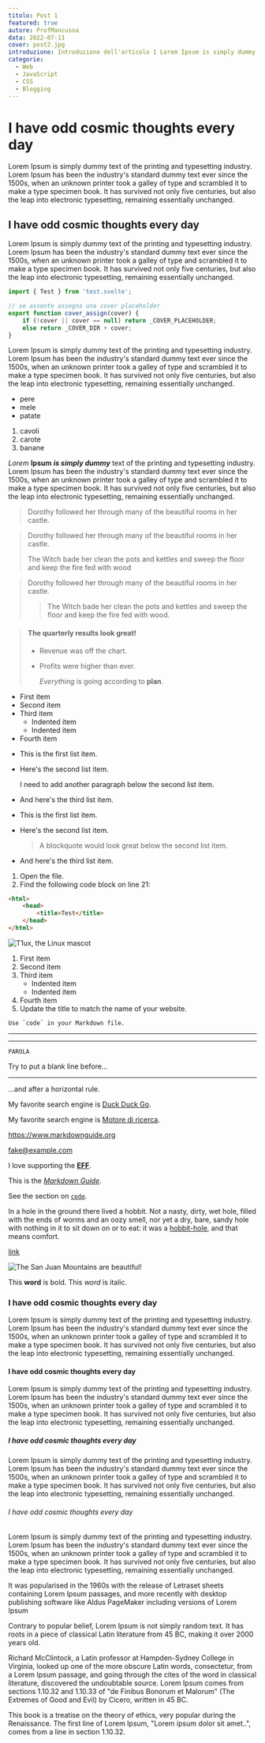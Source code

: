 ```yaml
---
titolo: Post 1
featured: true
autore: ProfMancusoa
data: 2022-07-11
cover: post2.jpg
introduzione: Introduzione dell'articolo 1 Lorem Ipsum is simply dummy text of the printing amy text of the printing and typesetting industry. Lorem Ipsum has been the industry's standard dummy text ever since the 1500s re dws erf saef qeww fqerf erf aear vfvearvgf er gfgf
categorie:
  - Web
  - JavaScript
  - CSS
  - Blogging
---
```


# I have odd cosmic thoughts every day

Lorem Ipsum is simply dummy text of the printing and typesetting industry. Lorem Ipsum has been the industry's standard dummy text ever since the 1500s, when an unknown printer took a galley of type and scrambled it to make a type specimen book. It has survived not only five centuries, but also the leap into electronic typesetting, remaining essentially unchanged.

## I have odd cosmic thoughts every day

Lorem Ipsum is simply dummy text of the printing and typesetting industry. Lorem Ipsum has been the industry's standard dummy text ever since the 1500s, when an unknown printer took a galley of type and scrambled it to make a type specimen book. It has survived not only five centuries, but also the leap into electronic typesetting, remaining essentially unchanged.

```js
import { Test } from 'test.svelte';

// se assente assegna una cover placeholder
export function cover_assign(cover) {
	if (!cover || cover == null) return _COVER_PLACEHOLDER;
	else return _COVER_DIR + cover;
}
```

Lorem Ipsum is simply dummy text of the printing and typesetting industry. Lorem Ipsum has been the industry's standard dummy text ever since the 1500s, when an unknown printer took a galley of type and scrambled it to make a type specimen book. It has survived not only five centuries, but also the leap into electronic typesetting, remaining essentially unchanged.

- pere
- mele
- patate

1. cavoli
2. carote
3. banane

_Lorem_ **Ipsum** **_is simply dummy_** text of the printing and typesetting industry. Lorem Ipsum has been the industry's standard dummy text ever since the 1500s, when an unknown printer took a galley of type and scrambled it to make a type specimen book. It has survived not only five centuries, but also the leap into electronic typesetting, remaining essentially unchanged.

> Dorothy followed her through many of the beautiful rooms in her castle.

> Dorothy followed her through many of the beautiful rooms in her castle.
>
> The Witch bade her clean the pots and kettles and sweep the floor and keep the fire fed with wood

> Dorothy followed her through many of the beautiful rooms in her castle.
>
> > The Witch bade her clean the pots and kettles and sweep the floor and keep the fire fed with wood.

> #### The quarterly results look great!
>
> - Revenue was off the chart.
> - Profits were higher than ever.
>
>   _Everything_ is going according to **plan**.

- First item
- Second item
- Third item
  - Indented item
  - Indented item
- Fourth item

* This is the first list item.
* Here's the second list item.

  I need to add another paragraph below the second list item.

* And here's the third list item.

* This is the first list item.
* Here's the second list item.

  > A blockquote would look great below the second list item.

* And here's the third list item.

1. Open the file.
2. Find the following code block on line 21:

```html
<html>
	<head>
		<title>Test</title>
	</head>
</html>
```

![T1ux, the Linux mascot](/img/avatars/profmancuso.jpg)

1. First item
2. Second item
3. Third item
   - Indented item
   - Indented item
4. Fourth item
5. Update the title to match the name of your website.

`` Use `code` in your Markdown file. ``

---

---

`PAROLA`

Try to put a blank line before...

---

...and after a horizontal rule.

My favorite search engine is [Duck Duck Go](https://duckduckgo.com).

My favorite search engine is [Motore di ricerca](https://duckduckgo.com 'The best search engine for privacy').

<https://www.markdownguide.org>

<fake@example.com>

I love supporting the **[EFF](https://eff.org)**.

This is the _[Markdown Guide](https://www.markdownguide.org)_.

See the section on [`code`](#code).

In a hole in the ground there lived a hobbit. Not a nasty, dirty, wet hole, filled with the ends
of worms and an oozy smell, nor yet a dry, bare, sandy hole with nothing in it to sit down on or to
eat: it was a [hobbit-hole][1], and that means comfort.

[1]: https://en.wikipedia.org/wiki/Hobbit#Lifestyle 'Hobbit lifestyles'

[link](https://www.example.com/my%20great%20page)

![The San Juan Mountains are beautiful!](/img/avatars/profmancuso.jpg 'ProfMancusoa')

This **word** is bold. This <em>word</em> is italic.

### I have odd cosmic thoughts every day

Lorem Ipsum is simply dummy text of the printing and typesetting industry. Lorem Ipsum has been the industry's standard dummy text ever since the 1500s, when an unknown printer took a galley of type and scrambled it to make a type specimen book. It has survived not only five centuries, but also the leap into electronic typesetting, remaining essentially unchanged.

#### I have odd cosmic thoughts every day

Lorem Ipsum is simply dummy text of the printing and typesetting industry. Lorem Ipsum has been the industry's standard dummy text ever since the 1500s, when an unknown printer took a galley of type and scrambled it to make a type specimen book. It has survived not only five centuries, but also the leap into electronic typesetting, remaining essentially unchanged.

##### I have odd cosmic thoughts every day

Lorem Ipsum is simply dummy text of the printing and typesetting industry. Lorem Ipsum has been the industry's standard dummy text ever since the 1500s, when an unknown printer took a galley of type and scrambled it to make a type specimen book. It has survived not only five centuries, but also the leap into electronic typesetting, remaining essentially unchanged.

###### I have odd cosmic thoughts every day

Lorem Ipsum is simply dummy text of the printing and typesetting industry. Lorem Ipsum has been the industry's standard dummy text ever since the 1500s, when an unknown printer took a galley of type and scrambled it to make a type specimen book. It has survived not only five centuries, but also the leap into electronic typesetting, remaining essentially unchanged.

It was popularised in the 1960s with the release of Letraset sheets containing Lorem Ipsum passages, and more recently with desktop publishing software like Aldus PageMaker including versions of Lorem Ipsum

Contrary to popular belief, Lorem Ipsum is not simply random text. It has roots in a piece of classical Latin literature from 45 BC, making it over 2000 years old.

Richard McClintock, a Latin professor at Hampden-Sydney College in Virginia, looked up one of the more obscure Latin words, consectetur, from a Lorem Ipsum passage, and going through the cites of the word in classical literature, discovered the undoubtable source. Lorem Ipsum comes from sections 1.10.32 and 1.10.33 of "de Finibus Bonorum et Malorum" (The Extremes of Good and Evil) by Cicero, written in 45 BC.

This book is a treatise on the theory of ethics, very popular during the Renaissance. The first line of Lorem Ipsum, "Lorem ipsum dolor sit amet..", comes from a line in section 1.10.32.
